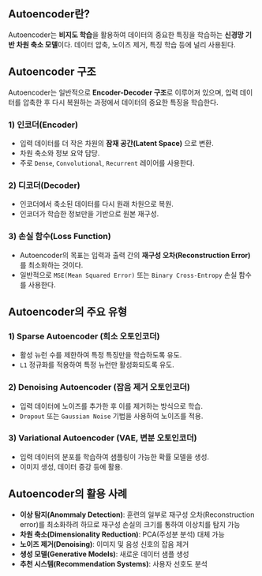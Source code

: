 ## Autoencoder란?
Autoencoder는 **비지도 학습**을 활용하여 데이터의 중요한 특징을 학습하는 **신경망 기반 차원 축소 모델**이다. 데이터 압축, 노이즈 제거, 특징 학습 등에 널리 사용된다.

## Autoencoder 구조
Autoencoder는 일반적으로 **Encoder-Decoder 구조**로 이루어져 있으며, 입력 데이터를 압축한 후 다시 복원하는 과정에서 데이터의 중요한 특징을 학습한다.

### 1) 인코더(Encoder)
- 입력 데이터를 더 작은 차원의 **잠재 공간(Latent Space)** 으로 변환.
- 차원 축소와 정보 요약 담당.
- 주로 `Dense`, `Convolutional`, `Recurrent` 레이어를 사용한다.

### 2) 디코더(Decoder)
- 인코더에서 축소된 데이터를 다시 원래 차원으로 복원.
- 인코더가 학습한 정보만을 기반으로 원본 재구성.

### 3) 손실 함수(Loss Function)
- Autoencoder의 목표는 입력과 출력 간의 **재구성 오차(Reconstruction Error)** 를 최소화하는 것이다.
- 일반적으로 `MSE(Mean Squared Error)` 또는 `Binary Cross-Entropy` 손실 함수를 사용한다.

## Autoencoder의 주요 유형

### 1) Sparse Autoencoder (희소 오토인코더)
- 활성 뉴런 수를 제한하여 특정 특징만을 학습하도록 유도.
- `L1` 정규화를 적용하여 특정 뉴런만 활성화되도록 유도.

### 2) Denoising Autoencoder (잡음 제거 오토인코더)
- 입력 데이터에 노이즈를 추가한 후 이를 제거하는 방식으로 학습.
- `Dropout` 또는 `Gaussian Noise` 기법을 사용하여 노이즈를 적용.

### 3) Variational Autoencoder (VAE, 변분 오토인코더)
- 입력 데이터의 분포를 학습하여 샘플링이 가능한 확률 모델을 생성.
- 이미지 생성, 데이터 증강 등에 활용.

## Autoencoder의 활용 사례
- **이상 탐지(Anommaly Detection)**: 훈련의 일부로 재구성 오차(Reconstruction error)를 최소화하려 하므로 재구성 손실의 크기를 통하여 이상치를 탐지 가능
- **차원 축소(Dimensionality Reduction)**: PCA(주성분 분석) 대체 가능
- **노이즈 제거(Denoising)**: 이미지 및 음성 신호의 잡음 제거
- **생성 모델(Generative Models)**: 새로운 데이터 샘플 생성
- **추천 시스템(Recommendation Systems)**: 사용자 선호도 분석

